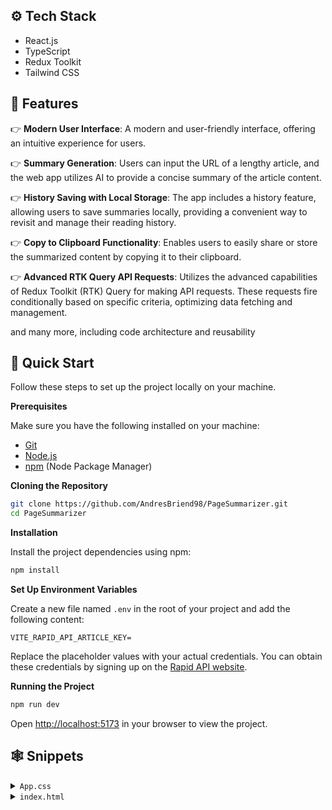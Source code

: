## <a name="tech-stack">⚙️ Tech Stack</a>

- React.js
- TypeScript
- Redux Toolkit
- Tailwind CSS

## <a name="features">🔋 Features</a>

👉 **Modern User Interface**: A modern and user-friendly interface, offering an intuitive experience for users.

👉 **Summary Generation**: Users can input the URL of a lengthy article, and the web app utilizes AI to provide a concise summary of the article content.

👉 **History Saving with Local Storage**: The app includes a history feature, allowing users to save summaries locally, providing a convenient way to revisit and manage their reading history.

👉 **Copy to Clipboard Functionality**: Enables users to easily share or store the summarized content by copying it to their clipboard.

👉 **Advanced RTK Query API Requests**: Utilizes the advanced capabilities of Redux Toolkit (RTK) Query for making API requests. These requests fire conditionally based on specific criteria, optimizing data fetching and management.

and many more, including code architecture and reusability 

## <a name="quick-start">🤸 Quick Start</a>

Follow these steps to set up the project locally on your machine.

**Prerequisites**

Make sure you have the following installed on your machine:

- [Git](https://git-scm.com/)
- [Node.js](https://nodejs.org/en)
- [npm](https://www.npmjs.com/) (Node Package Manager)

**Cloning the Repository**

```bash
git clone https://github.com/AndresBriend98/PageSummarizer.git
cd PageSummarizer
```

**Installation**

Install the project dependencies using npm:

```bash
npm install
```

**Set Up Environment Variables**

Create a new file named `.env` in the root of your project and add the following content:

```env
VITE_RAPID_API_ARTICLE_KEY=
```

Replace the placeholder values with your actual credentials. You can obtain these credentials by signing up on the [Rapid API website](https://www.youtube.com/redirect?event=video_description&redir_token=QUFFLUhqbnl0Y19rRTVjYWNwVTZjSmR5QzBYQVF5cXJmUXxBQ3Jtc0tuS1prb052VWw2ZmdzcVhCeGpzS3MtTWNxUnVWNjZjMFR5akxFLThFNjlLcW5IaGd5QkR5ZkxXQVYxdVljZFBRTzV1TWN4dktRblUtenlGQ21RcHoxcGgtTEhKREh1STB6LWFfcnVKaTJIandrRWFsYw&q=https%3A%2F%2Frapidapi.com%2Frestyler%2Fapi%2Farticle-extractor-and-summarizer%3Futm_source%3Dyoutube.com%2FJavaScriptMastery%26utm_medium%3Dreferral%26utm_campaign%3DDevRel&v=vpvtZZi5ZWk).

**Running the Project**

```bash
npm run dev
```

Open [http://localhost:5173](http://localhost:5173) in your browser to view the project.

## <a name="snippets">🕸️ Snippets</a>

<details>
<summary><code>App.css</code></summary>

```css
@tailwind base;
@tailwind components;
@tailwind utilities;

.main {
  width: 100vw;
  min-height: 100vh;
  position: fixed;
  display: flex;
  justify-content: center;
  padding: 120px 24px 160px 24px;
  pointer-events: none;
}

.main:before {
  background: radial-gradient(circle, rgba(2, 0, 36, 0) 0, #fafafa 100%);
  position: absolute;
  content: "";
  z-index: 2;
  width: 100%;
  height: 100%;
  top: 0;
}

.main:after {
  content: "";
  background-image: url("/src/assets/grid.svg");
  z-index: 1;
  position: absolute;
  width: 100%;
  height: 100%;
  top: 0;
  opacity: 0.4;
  filter: invert(1);
}

.gradient {
  height: fit-content;
  z-index: 3;
  width: 100%;
  max-width: 640px;
  background-image: radial-gradient(
      at 27% 37%,
      hsla(215, 98%, 61%, 1) 0px,
      transparent 0%
    ),
    radial-gradient(at 97% 21%, hsla(125, 98%, 72%, 1) 0px, transparent 50%),
    radial-gradient(at 52% 99%, hsla(354, 98%, 61%, 1) 0px, transparent 50%),
    radial-gradient(at 10% 29%, hsla(256, 96%, 67%, 1) 0px, transparent 50%),
    radial-gradient(at 97% 96%, hsla(38, 60%, 74%, 1) 0px, transparent 50%),
    radial-gradient(at 33% 50%, hsla(222, 67%, 73%, 1) 0px, transparent 50%),
    radial-gradient(at 79% 53%, hsla(343, 68%, 79%, 1) 0px, transparent 50%);
  position: absolute;
  content: "";
  width: 100%;
  height: 100%;
  filter: blur(100px) saturate(150%);
  top: 80px;
  opacity: 0.15;
}

@media screen and (max-width: 640px) {
  .main {
    padding: 0;
  }
}

/* Tailwind Styles */

.app {
  @apply relative z-10 flex justify-center items-center flex-col max-w-7xl mx-auto sm:px-16 px-6;
}

.black_btn {
  @apply rounded-full border border-black bg-black py-1.5 px-5 text-sm text-white transition-all hover:bg-white hover:text-black;
}

.head_text {
  @apply mt-5 text-5xl font-extrabold leading-[1.15] text-black sm:text-6xl text-center;
}

.orange_gradient {
  @apply bg-gradient-to-r from-amber-500 via-orange-600 to-yellow-500 bg-clip-text text-transparent;
}

.desc {
  @apply mt-5 text-lg text-gray-600 sm:text-xl text-center max-w-2xl;
}

.url_input {
  @apply block w-full rounded-md border border-gray-200 bg-white py-2.5 pl-10 pr-12 text-sm shadow-lg font-satoshi font-medium focus:border-black focus:outline-none focus:ring-0;
}

.submit_btn {
  @apply hover:border-gray-700 hover:text-gray-700 absolute inset-y-0 right-0 my-1.5 mr-1.5 flex w-10 items-center justify-center rounded border border-gray-200 font-sans text-sm font-medium text-gray-400;
}

.link_card {
  @apply p-3 flex justify-start items-center flex-row bg-white border border-gray-200 gap-3 rounded-lg cursor-pointer;
}

.copy_btn {
  @apply w-7 h-7 rounded-full bg-white/10 shadow-[inset_10px_-50px_94px_0_rgb(199,199,199,0.2)] backdrop-blur flex justify-center items-center cursor-pointer;
}

.blue_gradient {
  @apply font-black bg-gradient-to-r from-blue-600 to-cyan-600 bg-clip-text text-transparent;
}

.summary_box {
  @apply rounded-xl border border-gray-200 bg-white/20 shadow-[inset_10px_-50px_94px_0_rgb(199,199,199,0.2)] backdrop-blur p-4;
}
```

</details>

<details>
<summary><code>index.html</code></summary>

```html
<!-- satoshi font family -->
<link
   href="https://api.fontshare.com/v2/css?f[]=satoshi@1,900,700,500,300,400&display=swap"
   rel="stylesheet"
/>
<!-- inter font family -->
<link
   href="https://fonts.googleapis.com/css2?family=Inter:wght@100;200;300;400;500;600;700;800;900&display=swap"
   rel="stylesheet"
/>
```

</details>
